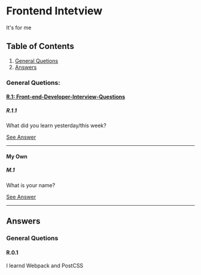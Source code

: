 # Frontend Intetview

It's for me

## Table of Contents

1. [General Quetions](#general-quetions)
1. [Answers](#answers)

### General Quetions:

#### [R.1: Front-end-Developer-Interview-Questions](https://github.com/h5bp/Front-end-Developer-Interview-Questions/blob/master/README.md#general-questions)

##### R.1.1
What did you learn yesterday/this week?

[See Answer](#r.0.1)

---

#### My Own

##### M.1
What is your name?

[See Answer](#A.1)

---

## Answers

### General Quetions

<a name='r.0.1'/>

#### R.0.1

I learnd Webpack and PostCSS
